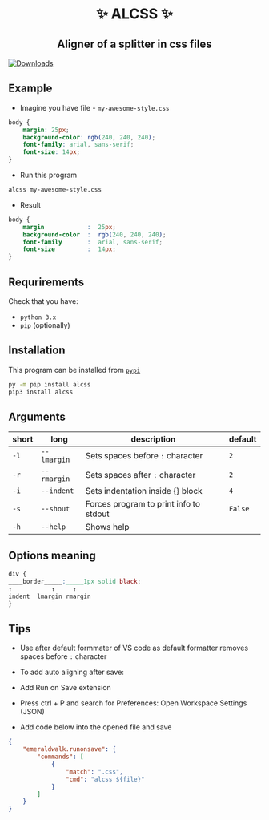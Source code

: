 <div align = "center">
    <h1>✨ ALCSS ✨</h1>
    <h2>Aligner of a splitter in css files</h2>
    
</div>

[![Downloads](https://static.pepy.tech/personalized-badge/alcss?period=total&units=none&left_color=blue&right_color=brightgreen&left_text=pypi%20downloads)](https://pepy.tech/project/alcss)

## Example
- Imagine you have file - `my-awesome-style.css`
```css 
body {
    margin: 25px;
    background-color: rgb(240, 240, 240);
    font-family: arial, sans-serif;
    font-size: 14px;
}
```

- Run this program
```bash
alcss my-awesome-style.css
```

- Result
```css
body {
    margin            :  25px;
    background-color  :  rgb(240, 240, 240);
    font-family       :  arial, sans-serif;
    font-size         :  14px;
}
```


## Requrirements
Check that you have:
- `python 3.x`
- `pip` (optionally)

## Installation
This program can be installed from [`pypi`](https://pypi.org/project/alcss)
```bash
py -m pip install alcss
pip3 install alcss
```

## Arguments

| short | long        | description                            | default |
|-------|-------------|----------------------------------------|---------|
| `-l`  | `--lmargin` | Sets spaces before `:` character       | `2`     |
| `-r`  | `--rmargin` | Sets spaces after `:` character        | `2`     |
| `-i`  | `--indent`  | Sets indentation inside {} block       | `4`     |
| `-s`  | `--shout`   | Forces program to print info to stdout | `False` |
| `-h`  | `--help`    | Shows help                             |         |


## Options meaning

```css
div {
____border_____:_____1px solid black;
↑           ↑     ↑
indent  lmargin rmargin
}
```

## Tips
- Use after default formmater of VS code as default formatter removes spaces before `:` character


- To add auto aligning after save:

- Add Run on Save extension
- Press ctrl + P and search for Preferences: Open Workspace Settings (JSON)
- Add code below into the opened file and save
```json
{
    "emeraldwalk.runonsave": {
        "commands": [
            {
                "match": ".css",
                "cmd": "alcss ${file}"
            }
        ]
    }
}
```